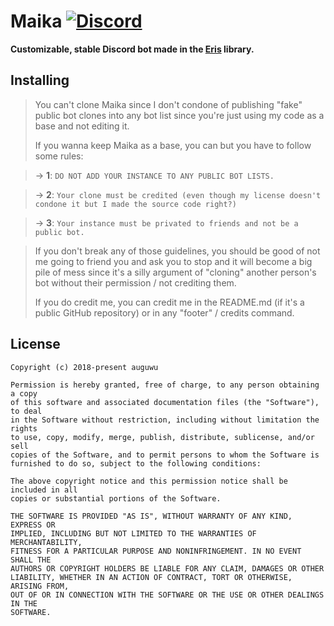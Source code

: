 # Maika [![Discord](https://discordapp.com/api/guilds/382725233695522816/embed.png)](https://discord.gg/7TtMP2n)
**Customizable, stable Discord bot made in the [Eris](https://abal.moe/Eris) library.**

## Installing
> You can't clone Maika since I don't condone of publishing "fake" public bot clones into any bot list since you're just using my code as a base and not editing it.
>
> If you wanna keep Maika as a base, you can but you have to follow some rules:

> -> **1**: `DO NOT ADD YOUR INSTANCE TO ANY PUBLIC BOT LISTS.`

> -> **2**: `Your clone must be credited (even though my license doesn't condone it but I made the source code right?)`

> -> **3**: `Your instance must be privated to friends and not be a public bot.`

> If you don't break any of those guidelines, you should be good of not me going to friend you and ask you to stop and it will become a big pile of mess since it's a silly argument of "cloning" another person's bot without their permission / not crediting them.
>
> If you do credit me, you can credit me in the README.md (if it's a public GitHub repository) or in any "footer" / credits command.

## License
```
Copyright (c) 2018-present auguwu

Permission is hereby granted, free of charge, to any person obtaining a copy
of this software and associated documentation files (the "Software"), to deal
in the Software without restriction, including without limitation the rights
to use, copy, modify, merge, publish, distribute, sublicense, and/or sell
copies of the Software, and to permit persons to whom the Software is
furnished to do so, subject to the following conditions:

The above copyright notice and this permission notice shall be included in all
copies or substantial portions of the Software.

THE SOFTWARE IS PROVIDED "AS IS", WITHOUT WARRANTY OF ANY KIND, EXPRESS OR
IMPLIED, INCLUDING BUT NOT LIMITED TO THE WARRANTIES OF MERCHANTABILITY,
FITNESS FOR A PARTICULAR PURPOSE AND NONINFRINGEMENT. IN NO EVENT SHALL THE
AUTHORS OR COPYRIGHT HOLDERS BE LIABLE FOR ANY CLAIM, DAMAGES OR OTHER
LIABILITY, WHETHER IN AN ACTION OF CONTRACT, TORT OR OTHERWISE, ARISING FROM,
OUT OF OR IN CONNECTION WITH THE SOFTWARE OR THE USE OR OTHER DEALINGS IN THE
SOFTWARE.
```
